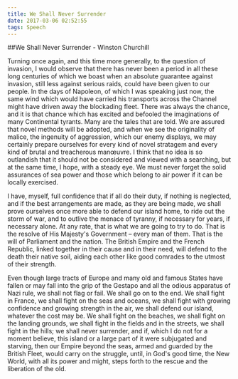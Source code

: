 ```yaml
---
title: We Shall Never Surrender
date: 2017-03-06 02:52:55
tags: Speech
---
```


##We Shall Never Surrender - Winston Churchill

Turning once again, and this time more generally, to the question of invasion, I would observe that there has never been a period in all these long centuries of which we boast when an absolute guarantee against invasion, still less against serious raids, could have been given to our people. In the days of Napoleon, of which I was speaking just now, the same wind which would have carried his transports across the Channel might have driven away the blockading fleet. There was always the chance, and it is that chance which has excited and befooled the imaginations of many Continental tyrants. Many are the tales that are told. We are assured that novel methods will be adopted, and when we see the originality of malice, the ingenuity of aggression, which our enemy displays, we may certainly prepare ourselves for every kind of novel stratagem and every kind of brutal and treacherous manœuvre. I think that no idea is so outlandish that it should not be considered and viewed with a searching, but at the same time, I hope, with a steady eye. We must never forget the solid assurances of sea power and those which belong to air power if it can be locally exercised.

I have, myself, full confidence that if all do their duty, if nothing is neglected, and if the best arrangements are made, as they are being made, we shall prove ourselves once more able to defend our island home, to ride out the storm of war, and to outlive the menace of tyranny, if necessary for years, if necessary alone. At any rate, that is what we are going to try to do. That is the resolve of His Majesty's Government – every man of them. That is the will of Parliament and the nation. The British Empire and the French Republic, linked together in their cause and in their need, will defend to the death their native soil, aiding each other like good comrades to the utmost of their strength.

Even though large tracts of Europe and many old and famous States have fallen or may fall into the grip of the Gestapo and all the odious apparatus of Nazi rule, we shall not flag or fail. We shall go on to the end. We shall fight in France, we shall fight on the seas and oceans, we shall fight with growing confidence and growing strength in the air, we shall defend our island, whatever the cost may be. We shall fight on the beaches, we shall fight on the landing grounds, we shall fight in the fields and in the streets, we shall fight in the hills; we shall never surrender, and if, which I do not for a moment believe, this island or a large part of it were subjugated and starving, then our Empire beyond the seas, armed and guarded by the British Fleet, would carry on the struggle, until, in God's good time, the New World, with all its power and might, steps forth to the rescue and the liberation of the old.
